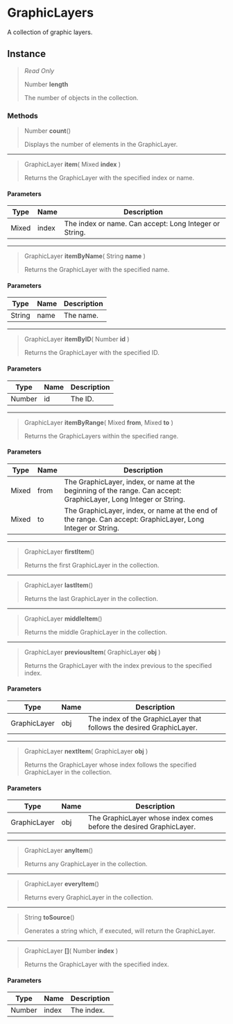 # GraphicLayers
A collection of graphic layers.

## Instance
> *Read Only* 
> 
> Number **length** 
>
> The number of objects in the collection.

### Methods
> Number **count**()
> 
> Displays the number of elements in the GraphicLayer.
*** 
> GraphicLayer **item**( Mixed **index** )
> 
> Returns the GraphicLayer with the specified index or name.
#### Parameters
| Type | Name | Description |
|---|---|---|
| Mixed | index | The index or name. Can accept: Long Integer or String. |

*** 
> GraphicLayer **itemByName**( String **name** )
> 
> Returns the GraphicLayer with the specified name.
#### Parameters
| Type | Name | Description |
|---|---|---|
| String | name | The name. |

*** 
> GraphicLayer **itemByID**( Number **id** )
> 
> Returns the GraphicLayer with the specified ID.
#### Parameters
| Type | Name | Description |
|---|---|---|
| Number | id | The ID. |

*** 
> GraphicLayer **itemByRange**( Mixed **from**, Mixed **to** )
> 
> Returns the GraphicLayers within the specified range.
#### Parameters
| Type | Name | Description |
|---|---|---|
| Mixed | from | The GraphicLayer, index, or name at the beginning of the range. Can accept: GraphicLayer, Long Integer or String. |
| Mixed | to | The GraphicLayer, index, or name at the end of the range. Can accept: GraphicLayer, Long Integer or String. |

*** 
> GraphicLayer **firstItem**()
> 
> Returns the first GraphicLayer in the collection.
*** 
> GraphicLayer **lastItem**()
> 
> Returns the last GraphicLayer in the collection.
*** 
> GraphicLayer **middleItem**()
> 
> Returns the middle GraphicLayer in the collection.
*** 
> GraphicLayer **previousItem**( GraphicLayer **obj** )
> 
> Returns the GraphicLayer with the index previous to the specified index.
#### Parameters
| Type | Name | Description |
|---|---|---|
| GraphicLayer | obj | The index of the GraphicLayer that follows the desired GraphicLayer. |

*** 
> GraphicLayer **nextItem**( GraphicLayer **obj** )
> 
> Returns the GraphicLayer whose index follows the specified GraphicLayer in the collection.
#### Parameters
| Type | Name | Description |
|---|---|---|
| GraphicLayer | obj | The GraphicLayer whose index comes before the desired GraphicLayer. |

*** 
> GraphicLayer **anyItem**()
> 
> Returns any GraphicLayer in the collection.
*** 
> GraphicLayer **everyItem**()
> 
> Returns every GraphicLayer in the collection.
*** 
> String **toSource**()
> 
> Generates a string which, if executed, will return the GraphicLayer.
*** 
> GraphicLayer **[]**( Number **index** )
> 
> Returns the GraphicLayer with the specified index.
#### Parameters
| Type | Name | Description |
|---|---|---|
| Number | index | The index. |


